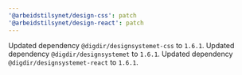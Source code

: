 ```yaml
---
'@arbeidstilsynet/design-css': patch
'@arbeidstilsynet/design-react': patch
---
```


Updated dependency `@digdir/designsystemet-css` to `1.6.1`.
Updated dependency `@digdir/designsystemet` to `1.6.1`.
Updated dependency `@digdir/designsystemet-react` to `1.6.1`.
